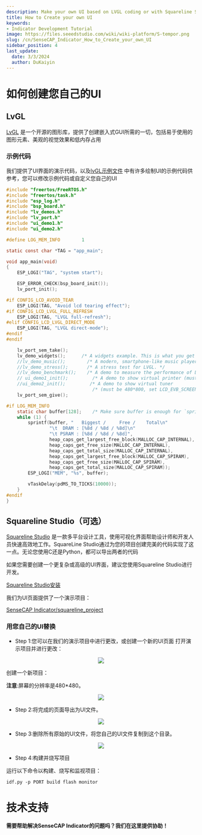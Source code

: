 ```yaml
---
description: Make your own UI based on LVGL coding or with Squareline Studio
title: How to Create your own UI
keywords:
- Indicator Development Tutorial
image: https://files.seeedstudio.com/wiki/wiki-platform/S-tempor.png
slug: /cn/SenseCAP_Indicator_How_to_Create_your_own_UI
sidebar_position: 4
last_update:
  date: 3/3/2024
  author: DuKaiyin
---
```

# **如何创建您自己的UI**

## **LvGL**

[LvGL](https://docs.lvgl.io/master/intro/index.html) 是一个开源的图形库，提供了创建嵌入式GUI所需的一切，包括易于使用的图形元素、美观的视觉效果和低内存占用

### **示例代码**

我们提供了UI界面的演示代码，以及[lvGL示例文件](https://docs.lvgl.io/master/examples.html) 中有许多绘制UI的示例代码供参考，您可以修改示例代码或自定义您自己的UI


```c
#include "freertos/FreeRTOS.h"
#include "freertos/task.h"
#include "esp_log.h"
#include "bsp_board.h"
#include "lv_demos.h"
#include "lv_port.h"
#include "ui_demo1.h"
#include "ui_demo2.h"

#define LOG_MEM_INFO        1

static const char *TAG = "app_main";

void app_main(void)
{
    ESP_LOGI("TAG", "system start");

    ESP_ERROR_CHECK(bsp_board_init());
    lv_port_init();

#if CONFIG_LCD_AVOID_TEAR
    ESP_LOGI(TAG, "Avoid lcd tearing effect");
#if CONFIG_LCD_LVGL_FULL_REFRESH
    ESP_LOGI(TAG, "LVGL full-refresh");
#elif CONFIG_LCD_LVGL_DIRECT_MODE
    ESP_LOGI(TAG, "LVGL direct-mode");
#endif
#endif

    lv_port_sem_take();
    lv_demo_widgets();      /* A widgets example. This is what you get out of the box */
    //lv_demo_music();        /* A modern, smartphone-like music player demo. */
    //lv_demo_stress();       /* A stress test for LVGL. */
    //lv_demo_benchmark();    /* A demo to measure the performance of LVGL or to compare different settings. */
    // ui_demo1_init();         /* A demo to show virtual printer (must be 800*480)*/
    //ui_demo2_init();         /* A demo to show virtual tuner
                                /* (must be 480*800, set LCD_EVB_SCREEN_ROTATION_90 in menuconfig)*/
    lv_port_sem_give();

#if LOG_MEM_INFO
    static char buffer[128];    /* Make sure buffer is enough for `sprintf` */
    while (1) {
        sprintf(buffer, "   Biggest /     Free /    Total\n"
                "\t  DRAM : [%8d / %8d / %8d]\n"
                "\t PSRAM : [%8d / %8d / %8d]",
                heap_caps_get_largest_free_block(MALLOC_CAP_INTERNAL),
                heap_caps_get_free_size(MALLOC_CAP_INTERNAL),
                heap_caps_get_total_size(MALLOC_CAP_INTERNAL),
                heap_caps_get_largest_free_block(MALLOC_CAP_SPIRAM),
                heap_caps_get_free_size(MALLOC_CAP_SPIRAM),
                heap_caps_get_total_size(MALLOC_CAP_SPIRAM));
        ESP_LOGI("MEM", "%s", buffer);

        vTaskDelay(pdMS_TO_TICKS(10000));
    }
#endif
}
```



## **Squareline Studio（可选）**

[Squareline Studio](https://docs.squareline.io/docs/squareline/) 是一款多平台设计工具，使用可视化界面帮助设计师和开发人员快速高效地工作。SquareLine Studio通过为您的项目创建完美的代码实现了这一点。无论您使用C还是Python，都可以导出两者的代码

如果您需要创建一个更复杂或高级的UI界面，建议您使用Squareline Studio进行开发。

[Squareline Studio安装](https://docs.squareline.io/docs/introduction/install)



我们为UI页面提供了一个演示项目：

[SenseCAP Indicator/squareline_project](https://github.com/Seeed-Solution/sensecap_indicator_esp32/blob/main/examples/squareline_demo/doc/squareline_project.zip)

### **用您自己的UI替换**


* Step 1:您可以在我们的演示项目中进行更改，或创建一个新的UI页面
打开演示项目并进行更改：

<div align="center"><img width={800} src="https://files.seeedstudio.com/wiki/SenseCAP/SenseCAP_Indicator/squareline.png"/></div>

创建一个新项目：

**注意**:屏幕的分辨率是480*480。


<div align="center"><img width={800} src="https://files.seeedstudio.com/wiki/SenseCAP/SenseCAP_Indicator/create.png"/></div>



* Step 2:将完成的页面导出为UI文件。


<div align="center"><img width={800} src="https://files.seeedstudio.com/wiki/SenseCAP/SenseCAP_Indicator/export.png"/></div>



* Step 3:删除所有原始的UI文件，将您自己的UI文件复制到这个目录。


<div align="center"><img width={800} src="https://files.seeedstudio.com/wiki/SenseCAP/SenseCAP_Indicator/ui.png"/></div>

* Step 4:构建并烧写项目

运行以下命令以构建、烧写和监视项目：

`idf.py -p PORT build flash monitor`




# **技术支持**

**需要帮助解决SenseCAP Indicator的问题吗？我们在这里提供协助！**

<div class="button_tech_support_container">
<a href="https://discord.com/invite/QqMgVwHT3X" class="button_tech_support_sensecap"></a>
<a href="https://support.sensecapmx.com/portal/en/home" class="button_tech_support_sensecap3"></a>
</div>

<div class="button_tech_support_container">
<a href="mailto:support@sensecapmx.com" class="button_tech_support_sensecap2"></a>
<a href="https://github.com/Seeed-Studio/wiki-documents/discussions/69" class="button_discussion"></a>
</div>
